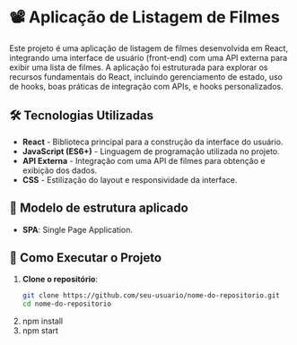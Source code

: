 # 📽️ Aplicação de Listagem de Filmes

Este projeto é uma aplicação de listagem de filmes desenvolvida em React, integrando uma interface de usuário (front-end) com uma API externa para exibir uma lista de filmes. A aplicação foi estruturada para explorar os recursos fundamentais do React, incluindo gerenciamento de estado, uso de hooks, boas práticas de integração com APIs, e hooks personalizados.

## 🛠️ Tecnologias Utilizadas

- **React** - Biblioteca principal para a construção da interface do usuário.
- **JavaScript (ES6+)** - Linguagem de programação utilizada no projeto.
- **API Externa** - Integração com uma API de filmes para obtenção e exibição dos dados.
- **CSS** - Estilização do layout e responsividade da interface.

## 📄 Modelo de estrutura aplicado

- **SPA**: Single Page Application.

## 🚀 Como Executar o Projeto

1. **Clone o repositório**:
   ```bash
   git clone https://github.com/seu-usuario/nome-do-repositorio.git
   cd nome-do-repositorio
   ```
2. npm install
3. npm start
